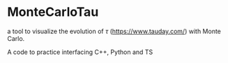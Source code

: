 # MonteCarloTau

a tool to visualize the evolution of $\tau$ (https://www.tauday.com/) with Monte Carlo.

A code to practice interfacing C++, Python and TS

